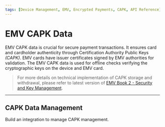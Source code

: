 ```yaml
---
tags: [Device Management, EMV, Encrypted Payments, CAPK, API Reference]
---
```


# EMV CAPK Data

EMV CAPK data is crucial for secure payment transactions. It ensures card and cardholder authenticity through Certification Authority Public Keys *(CAPK)*. EMV cards have issuer certificates signed by EMV authorities for validation. The EMV CAPK data is used for offline checks verifying the cryptographic keys on the device and EMV card.

<!-- theme: info -->
> For more details on technical implementation of CAPK storage and withdrawal, please refer to latest version of [EMV Book 2 - Security and Key Management](https://www.emvco.com/specifications).

---

## CAPK Data Management

Build an integration to manage CAPK management.

<!-- type: row -->

<!-- type: card
title: CAPK Download
description: The process of securely acquiring and installing *(CAPK)* data onto payment terminals. 
link: ?path=docs/In-Person/Device_Management/CAPK-Download.md
-->

<!-- type: card
title: CAPK Status
description: The process provides confirmation on whether they payment terminal has succesfully retrieved and updated the CAPK. 
link: ?path=docs/In-Person/Device_Management/CAPK-Status.md
-->